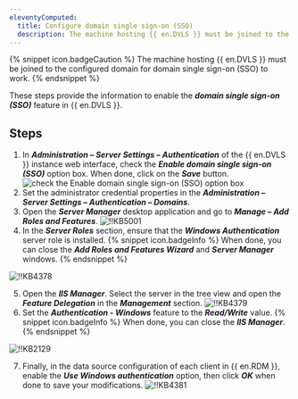 ```yaml
---
eleventyComputed:
  title: Configure domain single sign-on (SSO)
  description: The machine hosting {{ en.DVLS }} must be joined to the configured domain for domain single sign-on (SSO) to work.
---
```

{% snippet icon.badgeCaution %}
The machine hosting {{ en.DVLS }} must be joined to the configured domain for domain single sign-on (SSO) to work.
{% endsnippet %}

These steps provide the information to enable the ***domain single sign-on (SSO)*** feature in {{ en.DVLS }}.

## Steps

1. In ***Administration – Server Settings – Authentication*** of the {{ en.DVLS }} instance web interface, check the ***Enable domain single sign-on (SSO)*** option box. When done, click on the ***Save*** button.
![check the Enable domain single sign-on (SSO) option box](https://cdnweb.devolutions.net/docs/en/server/DVLS6007_2024_1.png)
1. Set the administrator credential properties in the ***Administration – Server Settings – Authentication – Domains***.
2. Open the ***Server Manager*** desktop application and go to ***Manage – Add Roles and Features***.
![!!KB5001](https://cdnweb.devolutions.net/docs/en/kb/KB5001.png)
1. In the ***Server Roles*** section, ensure that the ***Windows Authentication*** server role is installed.
{% snippet icon.badgeInfo %}
When done, you can close the ***Add Roles and Features Wizard*** and ***Server Manager*** windows.
{% endsnippet %}

![!!KB4378](https://cdnweb.devolutions.net/docs/en/kb/KB4378.png)

5. Open the ***IIS Manager***. Select the server in the tree view and open the ***Feature Delegation*** in the ***Management*** section.
![!!KB4379](https://cdnweb.devolutions.net/docs/en/kb/KB4379.png)
1. Set the ***Authentication - Windows*** feature to the ***Read/Write*** value.
{% snippet icon.badgeInfo %}
When done, you can close the ***IIS Manager***.
{% endsnippet %}

![!!KB2129](https://cdnweb.devolutions.net/docs/en/kb/KB2129.png)

7. Finally, in the data source configuration of each client in {{ en.RDM }}, enable the ***Use Windows authentication*** option, then click ***OK*** when done to save your modifications.
![!!KB4381](https://cdnweb.devolutions.net/docs/en/kb/KB4381.png)
